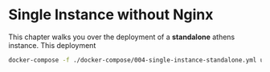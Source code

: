 # Single Instance without Nginx

This chapter walks you over the deployment of a **standalone** athens instance. This deployment

```bash
docker-compose -f ./docker-compose/004-single-instance-standalone.yml up -d
```